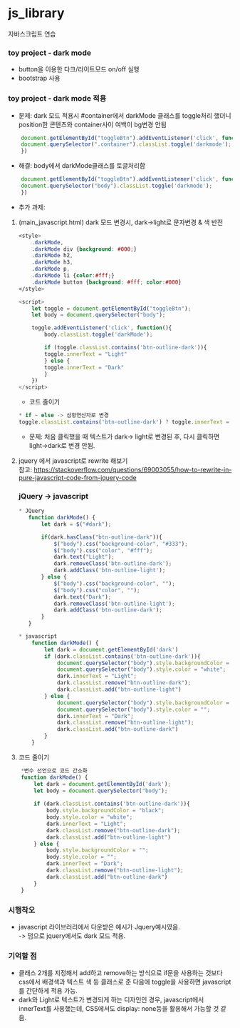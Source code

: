 # js_library
자바스크립트 연습

### toy project - dark mode
- button을 이용한 다크/라이트모드 on/off 실행
- bootstrap 사용 

### toy project - dark mode 적용 
- 문제: dark 모드 적용시 #container에서 darkMode 클래스를 toggle처리 했더니 position한 콘텐츠와 container사이 여백이 bg변경 안됨 
```javascript
    document.getElementById("toggleBtn").addEventListener('click', function(){
    document.querySelector(".container").classList.toggle('darkmode');
    })
```
- 해결: body에서 darkMode클래스를 토글처리함 

```javascript
    document.getElementById("toggleBtn").addEventListener('click', function(){
    document.querySelector("body").classList.toggle('darkmode');
    })
```
- 추가 과제: 
1. (main_javascript.html) dark 모드 변경시, dark->light로 문자변경 & 색 반전 
    ```css
    <style>
        .darkMode, 
        .darkMode div {background: #000;}
        .darkMode h2, 
        .darkMode h3, 
        .darkMode p, 
        .darkMode li {color:#fff;}
        .darkMode button {background: #fff; color:#000}
    </style>
    ```
    ```javascript
    <script>
        let toggle = document.getElementById("toggleBtn");
        let body = document.querySelector("body");

        toggle.addEventListener('click', function(){
            body.classList.toggle('darkMode');

            if (toggle.classList.contains('btn-outline-dark')){
            toggle.innerText = "Light" 
            } else {
            toggle.innerText = "Dark"
            }
        })
    </script>
    ```
    - 코드 줄이기 
    ```javascript
    * if ~ else -> 삼항연산자로 변경
    toggle.classList.contains('btn-outline-dark') ? toggle.innerText = "Light" : toggle.innerText = "Dark";
    ```
    
    - 문제: 처음 클릭했을 때 텍스트가 dark-> light로 변경된 후, 다시 클릭하면 light->dark로 변경 안됨. 
    
2. jquery 에서 javascript로 rewrite 해보기 <br>
참고: https://stackoverflow.com/questions/69003055/how-to-rewrite-in-pure-javascript-code-from-jquery-code

    ### jQuery -> javascript 
     ```javascript
    * JQuery
        function darkMode() {
            let dark = $("#dark");

            if(dark.hasClass("btn-outline-dark")){
                $("body").css("background-color", "#333");
                $("body").css("color", "#fff");
                dark.text("Light");
                dark.removeClass('btn-outline-dark');
                dark.addClass('btn-outline-light');
            } else {
                $("body").css("background-color", "");
                $("body").css("color", "");
                dark.text("Dark");
                dark.removeClass('btn-outline-light');
                dark.addClass('btn-outline-dark');
            }
        }
     ``` 
    ```javascript
    * javascript
        function darkMode() {
            let dark = document.getElementById('dark')
            if (dark.classList.contains('btn-outline-dark')){
                document.querySelector("body").style.backgroundColor = "black";
                document.querySelector("body").style.color = "white";
                dark.innerText = "Light";
                dark.classList.remove("btn-outline-dark");
                dark.classList.add("btn-outline-light")
            } else {
                document.querySelector("body").style.backgroundColor = "";
                document.querySelector("body").style.color = "";
                dark.innerText = "Dark";
                dark.classList.remove("btn-outline-light");
                dark.classList.add("btn-outline-dark")
            }
        }
    ```
3. 코드 줄이기 
```javascript
    *변수 선언으로 코드 간소화
    function darkMode() {
        let dark = document.getElementById('dark');
        let body = document.querySelector("body");
                
        if (dark.classList.contains('btn-outline-dark')){
            body.style.backgroundColor = "black";
            body.style.color = "white";
            dark.innerText = "Light";
            dark.classList.remove("btn-outline-dark");
            dark.classList.add("btn-outline-light")
        } else {
            body.style.backgroundColor = "";
            body.style.color = "";
            dark.innerText = "Dark";
            dark.classList.remove("btn-outline-light");
            dark.classList.add("btn-outline-dark")
        }
    }
```
### 시행착오
- javascript 라이브러리에서 다운받은 예시가 Jquery예시였음. <br>-> 덤으로 jquery에서도 dark 모드 적용.

### 기억할 점 
- 클래스 2개를 지정해서 add하고 remove하는 방식으로 if문을 사용하는 것보다 css에서 배경색과 텍스트 색 등 클래스로 준 다음에 toggle을 사용하면 javascript를 간단하게 적용 가능.
- dark와 Light로 텍스트가 변경되게 하는 디자인인 경우, javascript에서 innerText를 사용했는데, CSS에서도 display: none등을 활용해서 가능할 것 같음.
